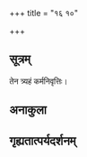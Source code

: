 +++
title = "१६ १०"

+++
## सूत्रम्
तेन त्र्यहं कर्मनिवृत्तिः।
## अनाकुला

## गृह्यतात्पर्यदर्शनम्

